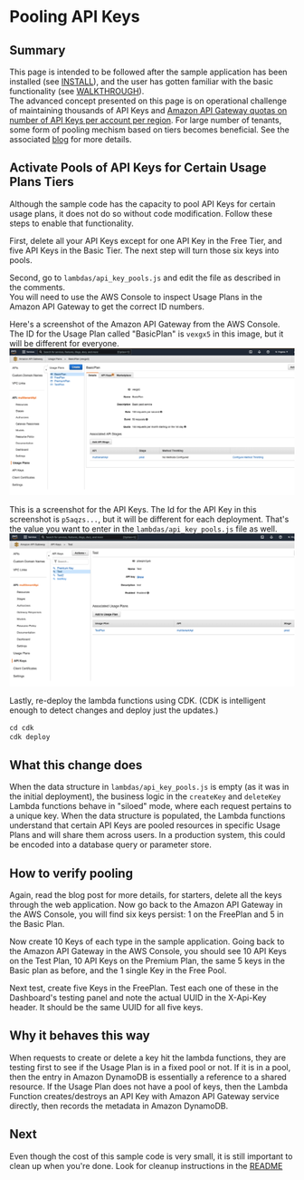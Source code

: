 # Pooling API Keys

## Summary

This page is intended to be followed after the sample application has been installed (see [INSTALL](./INSTALL.md)), and the user has gotten familiar with the basic functionality (see [WALKTHROUGH](./WALKTHROUGH.md)).  
The advanced concept presented on this page is on operational challenge of maintaining thousands of API Keys and [Amazon API Gateway quotas on number of API Keys per account per region](https://docs.aws.amazon.com/apigateway/latest/developerguide/limits.html#api-gateway-execution-service-limits-table). For large number of tenants, some form of pooling mechism based on tiers becomes beneficial.  See the associated [blog](https://aws.amazon.com/blogs/startups/) for more details.

## Activate Pools of API Keys for Certain Usage Plans Tiers

Although the sample code has the capacity to pool API Keys for certain usage plans, it does not do so without code modification.  Follow these steps to enable that functionality.
 
First, delete all your API Keys except for one API Key in the Free Tier, and five API Keys in the Basic Tier.  The next step will turn those six keys into pools.

Second, go to `lambdas/api_key_pools.js` and edit the file as described in the comments.   
 You will need to use the AWS Console to inspect Usage Plans in the Amazon API Gateway to get the correct ID numbers.

Here's a screenshot of the Amazon API Gateway from the AWS Console.  The ID for the Usage Plan called "BasicPlan" is `vexgx5` in this image, but it will be different for everyone. 
![see Usage Plans in the AWS Console](assets/images/AWSConsole_UsagePlans.png)


This is a screenshot for the API Keys.  The Id for the API Key in this screenshot is `p5aqzs...`, but it will be different for each deployment. That's the value you want to enter in the  `lambdas/api_key_pools.js` file as well.
![see API Keys in the AWS Console](assets/images/AWSConsole_APIKeys.png)


Lastly, re-deploy the lambda functions using CDK.  (CDK is intelligent enough to detect changes and deploy just the updates.)
```
cd cdk
cdk deploy
```

## What this change does

When the data structure in `lambdas/api_key_pools.js` is empty (as it was in the initial deployment), the business logic in the `createKey` and `deleteKey` Lambda functions behave in "siloed" mode, where each request pertains to a unique key. When the data structure is populated, the Lambda functions understand that certain API Keys are pooled resources in specific Usage Plans and will share them across users.  In a production system, this could be encoded into a database query or parameter store. 

## How to verify pooling

Again, read the blog post for more details, for starters, delete all the keys through the web application.  Now go back to the Amazon API Gateway in the AWS Console, you will find six keys persist: 1 on the FreePlan and 5 in the Basic Plan.  

Now create 10 Keys of each type in the sample application.  Going back to the Amazon API Gateway in the AWS Console, you should see 10 API Keys on the Test Plan,  10 API Keys on the Premium Plan, the same 5 keys in the Basic plan as before, and the 1 single Key in the Free Pool. 

Next test, create five Keys in the FreePlan.   Test each one of these in the Dashboard's testing panel and note the actual UUID in the X-Api-Key header. It should be the same UUID for all five keys.

## Why it behaves this way
When requests to create or delete a key hit the lambda functions, they are testing first to see if the Usage Plan is in a fixed pool or not.   If it is in a pool, then the entry in Amazon DynamoDB is essentially a reference to a shared resource.  If the Usage Plan does not have a pool of keys, then the Lambda Function creates/destroys an API Key with Amazon API Gateway service directly, then records the metadata in Amazon DynamoDB.

## Next

Even though the cost of this sample code is very small, it is still important to clean up when you're done.  Look for cleanup instructions in the [README](./README.md)